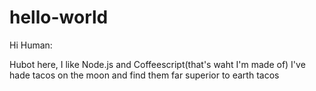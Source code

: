 # hello-world

Hi Human:

Hubot here, I like Node.js and Coffeescript(that's waht I'm made of)
I've hade tacos on the moon and find them far superior to earth tacos
